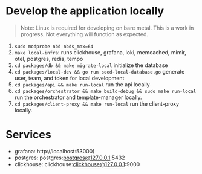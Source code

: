 # Develop the application locally

> Note: Linux is required for developing on bare metal. This is a work in progress. Not everything will function as expected.

1. `sudo modprobe nbd nbds_max=64`
2. `make local-infra`: runs clickhouse, grafana, loki, memcached, mimir, otel, postgres, redis, tempo
3. `cd packages/db && make migrate-local` initialize the database
4. `cd packages/local-dev && go run seed-local-database.go` generate user, team, and token for local development 
5. `cd packages/api && make run-local` run the api locally 
6. `cd packages/orchestrator && make build-debug && sudo make run-local` run the orchestrator and template-manager locally.
7. `cd packages/client-proxy && make run-local` run the client-proxy locally.

# Services
- grafana: http://localhost:53000)
- postgres: postgres:postgres@127.0.0.1:5432
- clickhouse: clickhouse:clickhouse@127.0.0.1:9000
